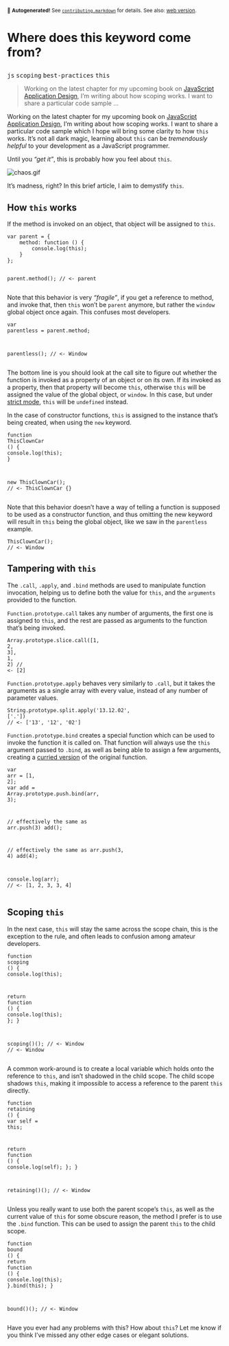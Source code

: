 <sub>&#x1F6A8; <strong>Autogenerated!</strong> See <a href="https://github.com/ponyfoo/articles/tree/noindex/contributing.markdown"><code>contributing.markdown</code></a> for details. See also: <a href="https://ponyfoo.com/articles/where-does-this-keyword-come-from">web version</a>.</sub>

<a href="https://ponyfoo.com/articles/where-does-this-keyword-come-from"><div></div></a>

<h1><p>Where does this keyword come from?</p></h1>

<p><kbd>js</kbd> <kbd>scoping</kbd> <kbd>best-practices</kbd> <kbd>this</kbd></p>

<blockquote><p>Working on the latest chapter for my upcoming book on <a href="http://bevacqua.io/buildfirst" target="_blank">JavaScript Application Design</a>, I&#x2019;m writing about how scoping works. I want to share a particular code sample &#x2026;</p></blockquote>

<div><p>Working on the latest chapter for my upcoming book on <a href="http://bevacqua.io/buildfirst" target="_blank">JavaScript Application Design</a>, I&#x2019;m writing about how scoping works. I want to share a particular code sample which I hope will bring some clarity to how <code class="md-code md-code-inline">this</code> works. It&#x2019;s not all dark magic, learning about <code class="md-code md-code-inline">this</code> can be <em>tremendously helpful</em> to your development as a JavaScript programmer.</p></div>

<div></div>

<div><p>Until you <em>&#x201C;get it&#x201D;</em>, this is probably how you feel about <code class="md-code md-code-inline">this</code>.</p> <p><img src="https://raw.github.com/bevacqua/buildfirst/master/images/chaos.gif" alt="chaos.gif"></p> <p>It&#x2019;s madness, right? In this brief article, I aim to demystify <code class="md-code md-code-inline">this</code>.</p></div>

<div><h2 id="how-this-works">How <code class="md-code md-code-inline">this</code> works</h2> <p>If the method is invoked on an object, that object will be assigned to <code class="md-code md-code-inline">this</code>.</p> <pre class="md-code-block"><code class="md-code md-lang-javascript"><span class="md-code-keyword">var</span> parent = {
    method: <span class="md-code-function"><span class="md-code-keyword">function</span> <span class="md-code-params">()</span> </span>{
        <span class="md-code-built_in">console</span>.log(<span class="md-code-keyword">this</span>);
    }
};

parent.method();
<span class="md-code-comment">// &lt;- parent</span>
</code></pre> <p>Note that this behavior is very <em>&#x201C;fragile&#x201D;</em>, if you get a reference to method, and invoke that, then <code class="md-code md-code-inline">this</code> won&#x2019;t be <code class="md-code md-code-inline">parent</code> anymore, but rather the <code class="md-code md-code-inline">window</code> global object once again. This confuses most developers.</p> <pre class="md-code-block"><code class="md-code md-lang-javascript"><span class="md-code-keyword">var</span> parentless = parent.method;

parentless();
<span class="md-code-comment">// &lt;- Window</span>
</code></pre> <p>The bottom line is you should look at the call site to figure out whether the function is invoked as a property of an object or on its own. If its invoked as a property, then that property will become <code class="md-code md-code-inline">this</code>, otherwise <code class="md-code md-code-inline">this</code> will be assigned the value of the global object, or <code class="md-code md-code-inline">window</code>. In this case, but under <a href="https://developer.mozilla.org/en-US/docs/Web/JavaScript/Reference/Functions_and_function_scope/Strict_mode" target="_blank" aria-label="Strict mode explained on MDN">strict mode</a>, <code class="md-code md-code-inline">this</code> will be <code class="md-code md-code-inline">undefined</code> instead.</p> <p>In the case of constructor functions, <code class="md-code md-code-inline">this</code> is assigned to the instance that&#x2019;s being created, when using the <code class="md-code md-code-inline">new</code> keyword.</p> <pre class="md-code-block"><code class="md-code md-lang-javascript"><span class="md-code-function"><span class="md-code-keyword">function</span> <span class="md-code-title">ThisClownCar</span> <span class="md-code-params">()</span> </span>{
  <span class="md-code-built_in">console</span>.log(<span class="md-code-keyword">this</span>);
}

<span class="md-code-keyword">new</span> ThisClownCar();
<span class="md-code-comment">// &lt;- ThisClownCar {}</span>
</code></pre> <p>Note that this behavior doesn&#x2019;t have a way of telling a function is supposed to be used as a constructor function, and thus omitting the new keyword will result in <code class="md-code md-code-inline">this</code> being the global object, like we saw in the <code class="md-code md-code-inline">parentless</code> example.</p> <pre class="md-code-block"><code class="md-code md-lang-javascript">ThisClownCar();
<span class="md-code-comment">// &lt;- Window</span>
</code></pre> <h2 id="tampering-with-this">Tampering with <code class="md-code md-code-inline">this</code></h2> <p>The <code class="md-code md-code-inline">.call</code>, <code class="md-code md-code-inline">.apply</code>, and <code class="md-code md-code-inline">.bind</code> methods are used to manipulate function invocation, helping us to define both the value for <code class="md-code md-code-inline">this</code>, and the <code class="md-code md-code-inline">arguments</code> provided to the function.</p> <p><code class="md-code md-code-inline">Function.prototype.call</code> takes any number of arguments, the first one is assigned to <code class="md-code md-code-inline">this</code>, and the rest are passed as arguments to the function that&#x2019;s being invoked.</p> <pre class="md-code-block"><code class="md-code md-lang-javascript"><span class="md-code-built_in">Array</span>.prototype.slice.call([<span class="md-code-number">1</span>, <span class="md-code-number">2</span>, <span class="md-code-number">3</span>], <span class="md-code-number">1</span>, <span class="md-code-number">2</span>)
<span class="md-code-comment">// &lt;- [2]</span>
</code></pre> <p><code class="md-code md-code-inline">Function.prototype.apply</code> behaves very similarly to <code class="md-code md-code-inline">.call</code>, but it takes the arguments as a single array with every value, instead of any number of parameter values.</p> <pre class="md-code-block"><code class="md-code md-lang-javascript"><span class="md-code-built_in">String</span>.prototype.split.apply(<span class="md-code-string">&apos;13.12.02&apos;</span>, [<span class="md-code-string">&apos;.&apos;</span>])
<span class="md-code-comment">// &lt;- [&apos;13&apos;, &apos;12&apos;, &apos;02&apos;]</span>
</code></pre> <p><code class="md-code md-code-inline">Function.prototype.bind</code> creates a special function which can be used to invoke the function it is called on. That function will always use the <code class="md-code md-code-inline">this</code> argument passed to <code class="md-code md-code-inline">.bind</code>, as well as being able to assign a few arguments, creating a <a href="http://en.wikipedia.org/wiki/Currying" target="_blank" aria-label="Currying on Wikipedia">curried version</a> of the original function.</p> <pre class="md-code-block"><code class="md-code md-lang-javascript"><span class="md-code-keyword">var</span> arr = [<span class="md-code-number">1</span>, <span class="md-code-number">2</span>];
<span class="md-code-keyword">var</span> add = <span class="md-code-built_in">Array</span>.prototype.push.bind(arr, <span class="md-code-number">3</span>);

<span class="md-code-comment">// effectively the same as arr.push(3)</span>
add();

<span class="md-code-comment">// effectively the same as arr.push(3, 4)</span>
add(<span class="md-code-number">4</span>);

<span class="md-code-built_in">console</span>.log(arr);
<span class="md-code-comment">// &lt;- [1, 2, 3, 3, 4]</span>
</code></pre> <h2 id="scoping-this">Scoping <code class="md-code md-code-inline">this</code></h2> <p>In the next case, <code class="md-code md-code-inline">this</code> will stay the same across the scope chain, this is the exception to the rule, and often leads to confusion among amateur developers.</p> <pre class="md-code-block"><code class="md-code md-lang-javascript"><span class="md-code-function"><span class="md-code-keyword">function</span> <span class="md-code-title">scoping</span> <span class="md-code-params">()</span> </span>{
  <span class="md-code-built_in">console</span>.log(<span class="md-code-keyword">this</span>);

  <span class="md-code-keyword">return</span> <span class="md-code-function"><span class="md-code-keyword">function</span> <span class="md-code-params">()</span> </span>{
    <span class="md-code-built_in">console</span>.log(<span class="md-code-keyword">this</span>);
  };
}

scoping()();
<span class="md-code-comment">// &lt;- Window</span>
<span class="md-code-comment">// &lt;- Window</span>
</code></pre> <p>A common work-around is to create a local variable which holds onto the reference to <code class="md-code md-code-inline">this</code>, and isn&#x2019;t shadowed in the child scope. The child scope shadows <code class="md-code md-code-inline">this</code>, making it impossible to access a reference to the parent <code class="md-code md-code-inline">this</code> directly.</p> <pre class="md-code-block"><code class="md-code md-lang-javascript"><span class="md-code-function"><span class="md-code-keyword">function</span> <span class="md-code-title">retaining</span> <span class="md-code-params">()</span> </span>{
  <span class="md-code-keyword">var</span> self = <span class="md-code-keyword">this</span>;

  <span class="md-code-keyword">return</span> <span class="md-code-function"><span class="md-code-keyword">function</span> <span class="md-code-params">()</span> </span>{
    <span class="md-code-built_in">console</span>.log(self);
  };
}

retaining()();
<span class="md-code-comment">// &lt;- Window</span>
</code></pre> <p>Unless you really want to use both the parent scope&#x2019;s <code class="md-code md-code-inline">this</code>, as well as the current value of <code class="md-code md-code-inline">this</code> for some obscure reason, the method I prefer is to use the <code class="md-code md-code-inline">.bind</code> function. This can be used to assign the parent <code class="md-code md-code-inline">this</code> to the child scope.</p> <pre class="md-code-block"><code class="md-code md-lang-javascript"><span class="md-code-function"><span class="md-code-keyword">function</span> <span class="md-code-title">bound</span> <span class="md-code-params">()</span> </span>{
  <span class="md-code-keyword">return</span> <span class="md-code-function"><span class="md-code-keyword">function</span> <span class="md-code-params">()</span> </span>{
    <span class="md-code-built_in">console</span>.log(<span class="md-code-keyword">this</span>);
  }.bind(<span class="md-code-keyword">this</span>);
}

bound()();
<span class="md-code-comment">// &lt;- Window</span>
</code></pre> <p>Have you ever had any problems with this? How about <code class="md-code md-code-inline">this</code>? Let me know if you think I&#x2019;ve missed any other edge cases or elegant solutions.</p></div>
